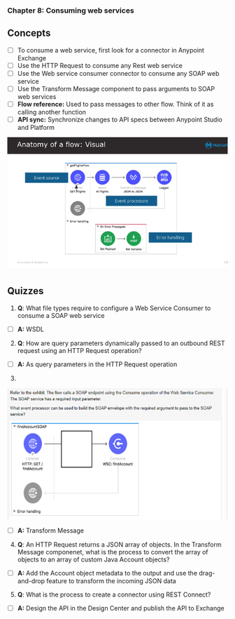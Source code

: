 ### Chapter 8: Consuming web services
## Concepts
- [ ] To consume a web service, first look for a connector in Anypoint Exchange
- [ ] Use the HTTP Request to consume any Rest web service
- [ ] Use the Web service consumer connector to consume any SOAP web service
- [ ] Use the Transform Message component to pass arguments to SOAP web services 
- [ ] **Flow reference:** Used to pass messages to other flow. Think of it as calling another function
- [ ] **API sync:** Synchronize changes to API specs between Anypoint Studio and Platform

![](https://github.com/kraynguyen1/LearningMulesoft/blob/main/Week2/Screenshot%202021-07-16%20133549.png)

## Quizzes
1. **Q**: What file types require to configure a Web Service Consumer to consume a SOAP web service
- [ ] **A:** WSDL
2. **Q**: How are query parameters dynamically passed to an outbound REST request using an HTTP Request operation?
- [ ] **A:** As query parameters in the HTTP Request operation
3.
![](https://github.com/kraynguyen1/LearningMulesoft/blob/main/Week4/Screenshot%202021-07-16%20155801.png)
- [ ] **A:** Transform Message
4. **Q**: An HTTP Request returns a JSON array of objects. In the Transform Message componenet, what is the process to convert the array of objects to an array of custom Java Account objects?
- [ ] **A:** Add the Account object metadata to the output and use the drag-and-drop feature to transform the incoming JSON data
5. **Q**: What is the process to create a connector using REST Connect?
- [ ] **A:** Design the API in the Design Center and publish the API to Exchange






